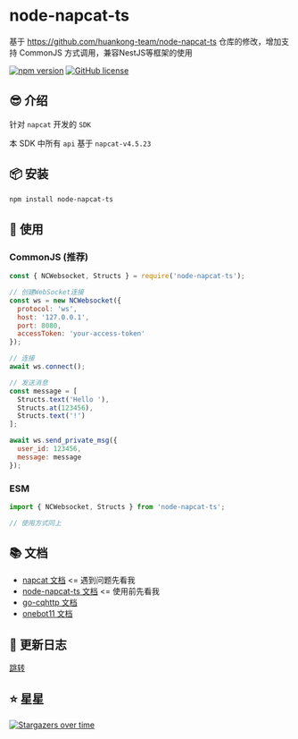 # node-napcat-ts

基于 https://github.com/huankong-team/node-napcat-ts 仓库的修改，增加支持 CommonJS 方式调用，兼容NestJS等框架的使用

[![npm version](https://badge.fury.io/js/your-package-name.svg)](https://www.npmjs.com/package/your-package-name)
[![GitHub license](https://img.shields.io/github/license/yourusername/my-package)](https://github.com/yourusername/my-package)

## 😎 介绍

针对 `napcat` 开发的 `SDK`

本 SDK 中所有 `api` 基于 `napcat-v4.5.23`

## 📦 安装

```bash
npm install node-napcat-ts
```

## 🚀 使用

### CommonJS (推荐)

```javascript
const { NCWebsocket, Structs } = require('node-napcat-ts');

// 创建WebSocket连接
const ws = new NCWebsocket({
  protocol: 'ws',
  host: '127.0.0.1',
  port: 8080,
  accessToken: 'your-access-token'
});

// 连接
await ws.connect();

// 发送消息
const message = [
  Structs.text('Hello '),
  Structs.at(123456),
  Structs.text('!')
];

await ws.send_private_msg({
  user_id: 123456,
  message: message
});
```

### ESM

```javascript
import { NCWebsocket, Structs } from 'node-napcat-ts';

// 使用方式同上
```

## 📚 文档

- [napcat 文档](https://napneko.github.io/) <= 遇到问题先看我
- [node-napcat-ts 文档](https://node-napcat-ts.huankong.top) <= 使用前先看我
- [go-cqhttp 文档](https://docs.go-cqhttp.org/)
- [onebot11 文档](https://github.com/botuniverse/onebot-11/)

## 🎉 更新日志

[跳转](./CHANGELOG.md)

## ⭐ 星星

[![Stargazers over time](https://starchart.cc/codkeep/node-napcat-ts.svg)](https://starchart.cc/codkeep/node-napcat-ts)
